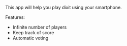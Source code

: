 This app will help you play dixit using your smartphone.

Features:
  - Infinite number of players
  - Keep track of score
  - Automatic voting
